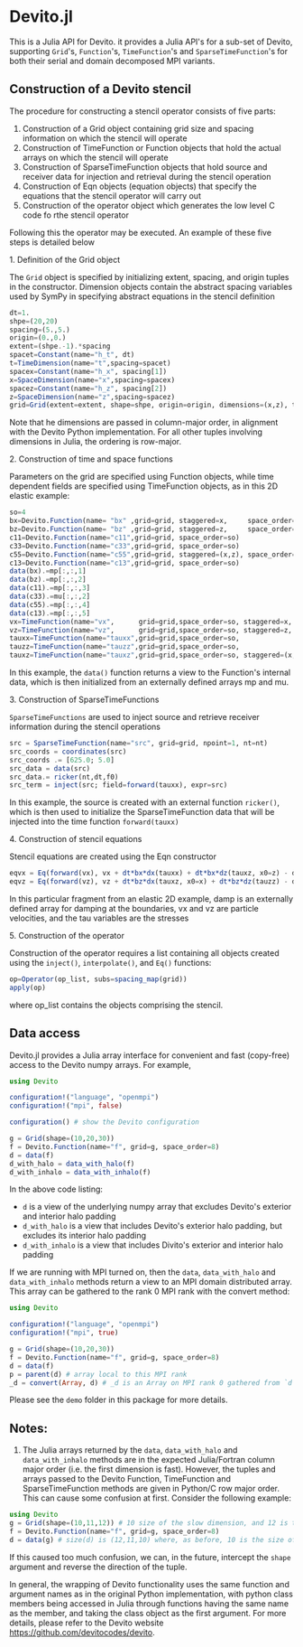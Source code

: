 # Devito.jl

This is a Julia API for Devito.  it provides a Julia API's for a sub-set of Devito,
supporting `Grid`'s, `Function`'s, `TimeFunction`'s and `SparseTimeFunction`'s for both their
serial and domain decomposed MPI variants.

## Construction of a Devito stencil
The procedure for constructing a stencil operator consists of five parts:

1. Construction of a Grid object containing grid size and spacing information on which the stencil will operate
2. Construction of TimeFunction or Function objects that hold the actual arrays on which the stencil will operate
3. Construction of SparseTimeFunction objects that hold source and receiver data for injection and retrieval during the stencil operation
4. Construction of Eqn objects (equation objects) that specify the equations that the stencil operator will carry out
5. Construction of the operator object which generates the low level C code fo rthe stencil operator

Following this the operator may be executed. An example of these five steps is detailed below

1\. Definition of the Grid object

The `Grid` object is specified by initializing extent, spacing, and origin tuples in the constructor. Dimension objects contain the 
abstract spacing variables used by SymPy in specifying abstract equations in the stencil definition

```julia
dt=1.
shpe=(20,20)
spacing=(5.,5.)
origin=(0.,0.)
extent=(shpe.-1).*spacing
spacet=Constant(name="h_t", dt) 
t=TimeDimension(name="t",spacing=spacet)
spacex=Constant(name="h_x", spacing[1]) 
x=SpaceDimension(name="x",spacing=spacex)
spacez=Constant(name="h_z", spacing[2])
z=SpaceDimension(name="z",spacing=spacez)
grid=Grid(extent=extent, shape=shpe, origin=origin, dimensions=(x,z), time_dimension=t)
```

Note that he dimensions are passed in column-major order, in alignment with the Devito Python implementation. For all other tuples involving dimensions in Julia, the ordering is row-major.

2\. Construction of time and space functions

Parameters on the grid are specified using Function objects, while time dependent fields are specified using TimeFunction objects, 
as in this 2D elastic example:

```julia
so=4
bx=Devito.Function(name= "bx" ,grid=grid, staggered=x,     space_order=so)
bz=Devito.Function(name= "bz" ,grid=grid, staggered=z,     space_order=so)
c11=Devito.Function(name="c11",grid=grid, space_order=so)
c33=Devito.Function(name="c33",grid=grid, space_order=so)
c55=Devito.Function(name="c55",grid=grid, staggered=(x,z), space_order=so)
c13=Devito.Function(name="c13",grid=grid, space_order=so)
data(bx).=mp[:,:,1]
data(bz).=mp[:,:,2]
data(c11).=mp[:,:,3]
data(c33).=mu[:,:,2]
data(c55).=mp[:,:,4]
data(c13).=mp[:,:,5]
vx=TimeFunction(name="vx",      grid=grid,space_order=so, staggered=x, time_order=1)
vz=TimeFunction(name="vz",      grid=grid,space_order=so, staggered=z, time_order=1)
tauxx=TimeFunction(name="tauxx",grid=grid,space_order=so,                  time_order=1)
tauzz=TimeFunction(name="tauzz",grid=grid,space_order=so,                  time_order=1)
tauxz=TimeFunction(name="tauxz",grid=grid,space_order=so, staggered=(x,z), time_order=1)
```
  
In this example, the `data()` function returns a view to the Function's internal data, which is then initialized from an externally defined arrays mp and mu.

3\. Construction of  SparseTimeFunctions

`SparseTimeFunctions` are used to inject source and retrieve receiver information during the stencil operations

```julia
src = SparseTimeFunction(name="src", grid=grid, npoint=1, nt=nt)
src_coords = coordinates(src)
src_coords .= [625.0; 5.0]
src_data = data(src)
src_data.= ricker(nt,dt,f0)
src_term = inject(src; field=forward(tauxx), expr=src)
```

In this example, the source is created with an external function `ricker()`, which is then used to initialize the SparseTimeFunction data that will be injected into the
time function `forward(tauxx)`

4\. Construction of  stencil equations

Stencil equations are created using the Eqn constructor 

```julia
eqvx = Eq(forward(vx), vx + dt*bx*dx(tauxx) + dt*bx*dz(tauxz, x0=z) - dt*damp*vx)
eqvz = Eq(forward(vz), vz + dt*bz*dx(tauxz, x0=x) + dt*bz*dz(tauzz) - dt*damp*vz)
```

In this particular fragment from an elastic 2D example, damp is an externally defined array for damping at the boundaries, vx and vz are particle velocities, and the tau variables are the stresses 

5\. Construction of the operator

Construction of the operator requires a list containing all objects created using the `inject()`, `interpolate()`, and `Eq()` functions:

```julia
op=Operator(op_list, subs=spacing_map(grid))
apply(op)
```

where op_list contains the objects comprising the stencil.

## Data access
Devito.jl provides a Julia array interface for convenient and fast (copy-free) access to
the Devito numpy arrays.  For example,

```julia
using Devito

configuration!("language", "openmpi")
configuration!("mpi", false)

configuration() # show the Devito configuration

g = Grid(shape=(10,20,30))
f = Devito.Function(name="f", grid=g, space_order=8)
d = data(f)
d_with_halo = data_with_halo(f)
d_with_inhalo = data_with_inhalo(f)
```

In the above code listing:
* `d` is a view of the underlying numpy array that excludes Devito's exterior and interior halo padding
* `d_with_halo` is a view that includes Devito's exterior halo padding, but excludes its interior halo padding
* `d_with_inhalo` is a view that includes Divito's exterior and interior halo padding

If we are running with MPI turned on, then the `data`, `data_with_halo` and `data_with_inhalo` methods return
a view to an MPI domain distributed array.  This array can be gathered to the rank 0 MPI rank with the convert
method:
```julia
using Devito

configuration!("language", "openmpi")
configuration!("mpi", true)

g = Grid(shape=(10,20,30))
f = Devito.Function(name="f", grid=g, space_order=8)
d = data(f)
p = parent(d) # array local to this MPI rank
_d = convert(Array, d) # _d is an Array on MPI rank 0 gathered from `d` which is decomposed accross all MPI ranks
```

Please see the `demo` folder in this package for more details.

## Notes:
1. The Julia arrays returned by the `data`, `data_with_halo` and `data_with_inhalo` methods
are in the expected Julia/Fortran column major order (i.e. the first dimension is fast).
However, the tuples and arrays passed to the Devito Function, TimeFunction and SparseTimeFunction
methods are given in Python/C row major order.  This can cause some confusion at first.  Consider
the following example:

```julia
using Devito
g = Grid(shape=(10,11,12)) # 10 size of the slow dimension, and 12 is the size of the fast dimension.
f = Devito.Function(name="f", grid=g, space_order=8)
d = data(g) # size(d) is (12,11,10) where, as before, 10 is the size of the slow dimension, and 12 is the size of the fast dimension
```

If this caused too much confusion, we can, in the future, intercept the `shape` argument and reverse the direction of the tuple.

In general, the wrapping of Devito functionality uses the same function and argument names as in the original Python implementation, with 
python class members being accessed in Julia through functions having the same name as the member, and taking the class object as the first argument.
For more details, please refer to the Devito website https://github.com/devitocodes/devito.
